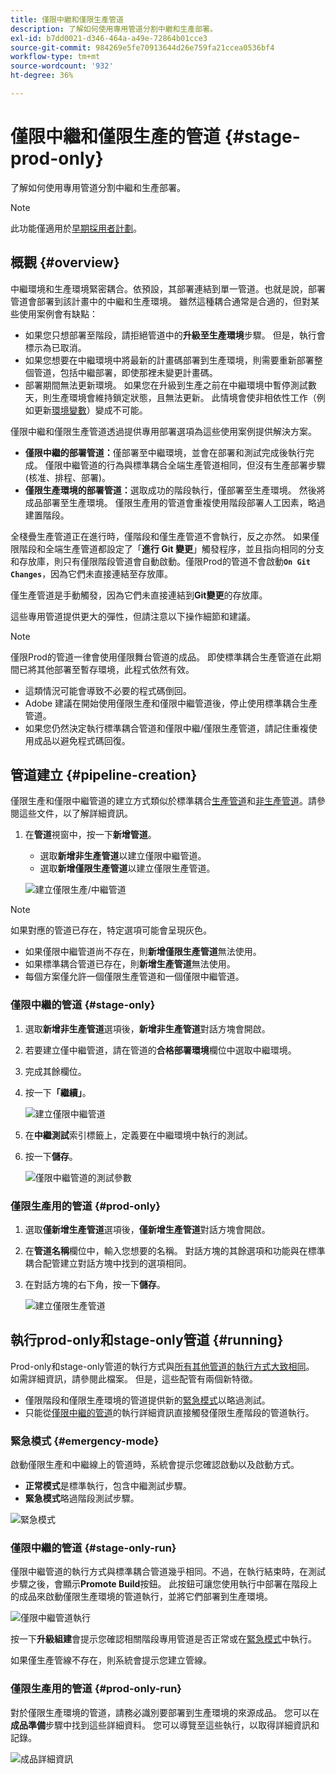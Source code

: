 ```yaml
---
title: 僅限中繼和僅限生產管道
description: 了解如何使用專用管道分割中繼和生產部署。
exl-id: b7dd0021-d346-464a-a49e-72864b01cce3
source-git-commit: 984269e5fe70913644d26e759fa21ccea0536bf4
workflow-type: tm+mt
source-wordcount: '932'
ht-degree: 36%

---
```


# 僅限中繼和僅限生產的管道 {#stage-prod-only}

了解如何使用專用管道分割中繼和生產部署。

>[!NOTE]
>
>此功能僅適用於[早期採用者計劃](/help/release-notes/current.md#early-adoption)。

## 概觀 {#overview}

中繼環境和生產環境緊密耦合。依預設，其部署連結到單一管道。也就是說，部署管道會部署到該計畫中的中繼和生產環境。 雖然這種耦合通常是合適的，但對某些使用案例會有缺點：

* 如果您只想部署至階段，請拒絕管道中的&#x200B;**升級至生產環境**&#x200B;步驟。 但是，執行會標示為已取消。
* 如果您想要在中繼環境中將最新的計畫碼部署到生產環境，則需要重新部署整個管道，包括中繼部署，即使那裡未變更計畫碼。
* 部署期間無法更新環境。 如果您在升級到生產之前在中繼環境中暫停測試數天，則生產環境會維持鎖定狀態，且無法更新。 此情境會使非相依性工作（例如更新[環境變數](/help/getting-started/build-environment.md#environment-variables)）變成不可能。

僅限中繼和僅限生產管道透過提供專用部署選項為這些使用案例提供解決方案。

* **僅限中繼的部署管道：**&#x200B;僅部署至中繼環境，並會在部署和測試完成後執行完成。 僅限中繼管道的行為與標準耦合全端生產管道相同，但沒有生產部署步驟 (核准、排程、部署)。
* **僅限生產環境的部署管道：**&#x200B;選取成功的階段執行，僅部署至生產環境。 然後將成品部署至生產環境。 僅限生產用的管道會重複使用階段部署人工因素，略過建置階段。

全棧疊生產管道正在進行時，僅階段和僅生產管道不會執行，反之亦然。 如果僅限階段和全端生產管道都設定了「**進行 Git 變更**」觸發程序，並且指向相同的分支和存放庫，則只有僅限階段管道會自動啟動。僅限Prod的管道不會啟動&#x200B;**`On Git Changes`**，因為它們未直接連結至存放庫。

僅生產管道是手動觸發，因為它們未直接連結到&#x200B;**Git變更**&#x200B;的存放庫。

這些專用管道提供更大的彈性，但請注意以下操作細節和建議。

>[!NOTE]
>
>僅限Prod的管道一律會使用僅限舞台管道的成品。 即使標準耦合生產管道在此期間已將其他部署至暫存環境，此程式依然有效。
>
>* 這類情況可能會導致不必要的程式碼倒回。
>* Adobe 建議在開始使用僅限生產和僅限中繼管道後，停止使用標準耦合生產管道。
>* 如果您仍然決定執行標準耦合管道和僅限中繼/僅限生產管道，請記住重複使用成品以避免程式碼回復。

## 管道建立 {#pipeline-creation}

僅限生產和僅限中繼管道的建立方式類似於標準耦合[生產管道](/help/using/production-pipelines.md)和[非生產管道](/help/using/non-production-pipelines.md)。請參閱這些文件，以了解詳細資訊。

1. 在&#x200B;**管道**&#x200B;視窗中，按一下&#x200B;**新增管道**。

   * 選取&#x200B;**新增非生產管道**&#x200B;以建立僅限中繼管道。
   * 選取&#x200B;**新增僅限生產管道**&#x200B;以建立僅限生產管道。

   ![建立僅限生產/中繼管道](/help/assets/configure-pipelines/prod-stage-pipelines.png)

>[!NOTE]
>
>如果對應的管道已存在，特定選項可能會呈現灰色。
>
>* 如果僅限中繼管道尚不存在，則&#x200B;**新增僅限生產管道**&#x200B;無法使用。
>* 如果標準耦合管道已存在，則&#x200B;**新增生產管道**&#x200B;無法使用。
>* 每個方案僅允許一個僅限生產管道和一個僅限中繼管道。

### 僅限中繼的管道 {#stage-only}

1. 選取&#x200B;**新增非生產管道**&#x200B;選項後，**新增非生產管道**&#x200B;對話方塊會開啟。
1. 若要建立僅中繼管道，請在管道的&#x200B;**合格部署環境**&#x200B;欄位中選取中繼環境。
1. 完成其餘欄位。
1. 按一下&#x200B;**「繼續」**。

   ![建立僅限中繼管道](/help/assets/configure-pipelines/stage-only.png)

1. 在&#x200B;**中繼測試**&#x200B;索引標籤上，定義要在中繼環境中執行的測試。
1. 按一下&#x200B;**儲存**。

   ![僅限中繼管道的測試參數](/help/assets/configure-pipelines/stage-only-test.png)

### 僅限生產用的管道 {#prod-only}

1. 選取&#x200B;**僅新增生產管道**&#x200B;選項後，**僅新增生產管道**&#x200B;對話方塊會開啟。
1. 在&#x200B;**管道名稱**&#x200B;欄位中，輸入您想要的名稱。 對話方塊的其餘選項和功能與在標準耦合配管建立對話方塊中找到的選項相同。
1. 在對話方塊的右下角，按一下&#x200B;**儲存**。

   ![建立僅限生產管道](/help/assets/configure-pipelines/prod-only-pipeline.png)

## 執行prod-only和stage-only管道 {#running}

Prod-only和stage-only管道的執行方式與[所有其他管道的執行方式大致相同](/help/using/managing-pipelines.md#running-pipelines)。 如需詳細資訊，請參閱此檔案。 但是，這些配管有兩個新特徵。

* 僅限階段和僅限生產環境的管道提供新的[緊急模式](#emergency-mode)以略過測試。
* 只能從[僅限中繼的管道](#stage-only-run)的執行詳細資訊直接觸發僅限生產階段的管道執行。

### 緊急模式 {#emergency-mode}

啟動僅限生產和中繼線上的管道時，系統會提示您確認啟動以及啟動方式。

* **正常模式**&#x200B;是標準執行，包含中繼測試步驟。
* **緊急模式**&#x200B;略過階段測試步驟。

![緊急模式](/help/assets/configure-pipelines/emergency-mode.png)

### 僅限中繼的管道 {#stage-only-run}

僅限中繼管道的執行方式與標準耦合管道幾乎相同。不過，在執行結束時，在測試步驟之後，會顯示&#x200B;**Promote Build**&#x200B;按鈕。 此按鈕可讓您使用執行中部署在階段上的成品來啟動僅限生產環境的管道執行，並將它們部署到生產環境。

![僅限中繼管道執行](/help/assets/configure-pipelines/stage-only-pipeline-run.png)

按一下&#x200B;**升級組建**&#x200B;會提示您確認相關階段專用管道是否正常或在[緊急模式](#emergency-mode)中執行。

如果僅生產管線不存在，則系統會提示您建立管線。

### 僅限生產用的管道 {#prod-only-run}

對於僅限生產環境的管道，請務必識別要部署到生產環境的來源成品。 您可以在&#x200B;**成品準備**&#x200B;步驟中找到這些詳細資料。 您可以導覽至這些執行，以取得詳細資訊和記錄。

![成品詳細資訊](/help/assets/configure-pipelines/prod-only-pipeline-run.png)
